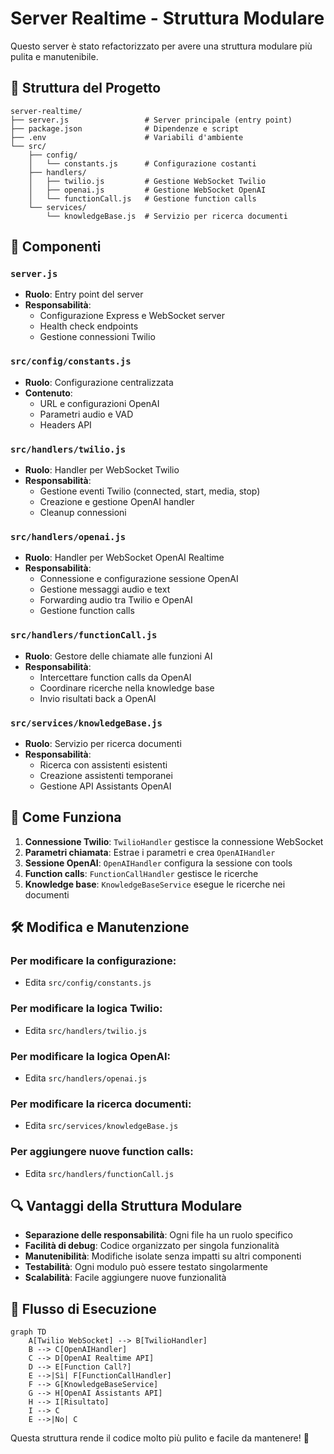 # Server Realtime - Struttura Modulare

Questo server è stato refactorizzato per avere una struttura modulare più pulita e manutenibile.

## 📁 Struttura del Progetto

```
server-realtime/
├── server.js                 # Server principale (entry point)
├── package.json              # Dipendenze e script
├── .env                      # Variabili d'ambiente
└── src/
    ├── config/
    │   └── constants.js      # Configurazione costanti
    ├── handlers/
    │   ├── twilio.js         # Gestione WebSocket Twilio
    │   ├── openai.js         # Gestione WebSocket OpenAI
    │   └── functionCall.js   # Gestione function calls
    └── services/
        └── knowledgeBase.js  # Servizio per ricerca documenti
```

## 🔧 Componenti

### `server.js`

- **Ruolo**: Entry point del server
- **Responsabilità**:
  - Configurazione Express e WebSocket server
  - Health check endpoints
  - Gestione connessioni Twilio

### `src/config/constants.js`

- **Ruolo**: Configurazione centralizzata
- **Contenuto**:
  - URL e configurazioni OpenAI
  - Parametri audio e VAD
  - Headers API

### `src/handlers/twilio.js`

- **Ruolo**: Handler per WebSocket Twilio
- **Responsabilità**:
  - Gestione eventi Twilio (connected, start, media, stop)
  - Creazione e gestione OpenAI handler
  - Cleanup connessioni

### `src/handlers/openai.js`

- **Ruolo**: Handler per WebSocket OpenAI Realtime
- **Responsabilità**:
  - Connessione e configurazione sessione OpenAI
  - Gestione messaggi audio e text
  - Forwarding audio tra Twilio e OpenAI
  - Gestione function calls

### `src/handlers/functionCall.js`

- **Ruolo**: Gestore delle chiamate alle funzioni AI
- **Responsabilità**:
  - Intercettare function calls da OpenAI
  - Coordinare ricerche nella knowledge base
  - Invio risultati back a OpenAI

### `src/services/knowledgeBase.js`

- **Ruolo**: Servizio per ricerca documenti
- **Responsabilità**:
  - Ricerca con assistenti esistenti
  - Creazione assistenti temporanei
  - Gestione API Assistants OpenAI

## 🚀 Come Funziona

1. **Connessione Twilio**: `TwilioHandler` gestisce la connessione WebSocket
2. **Parametri chiamata**: Estrae i parametri e crea `OpenAIHandler`
3. **Sessione OpenAI**: `OpenAIHandler` configura la sessione con tools
4. **Function calls**: `FunctionCallHandler` gestisce le ricerche
5. **Knowledge base**: `KnowledgeBaseService` esegue le ricerche nei documenti

## 🛠️ Modifica e Manutenzione

### Per modificare la configurazione:

- Edita `src/config/constants.js`

### Per modificare la logica Twilio:

- Edita `src/handlers/twilio.js`

### Per modificare la logica OpenAI:

- Edita `src/handlers/openai.js`

### Per modificare la ricerca documenti:

- Edita `src/services/knowledgeBase.js`

### Per aggiungere nuove function calls:

- Edita `src/handlers/functionCall.js`

## 🔍 Vantaggi della Struttura Modulare

- **Separazione delle responsabilità**: Ogni file ha un ruolo specifico
- **Facilità di debug**: Codice organizzato per singola funzionalità
- **Manutenibilità**: Modifiche isolate senza impatti su altri componenti
- **Testabilità**: Ogni modulo può essere testato singolarmente
- **Scalabilità**: Facile aggiungere nuove funzionalità

## 🔄 Flusso di Esecuzione

```mermaid
graph TD
    A[Twilio WebSocket] --> B[TwilioHandler]
    B --> C[OpenAIHandler]
    C --> D[OpenAI Realtime API]
    D --> E[Function Call?]
    E -->|Sì| F[FunctionCallHandler]
    F --> G[KnowledgeBaseService]
    G --> H[OpenAI Assistants API]
    H --> I[Risultato]
    I --> C
    E -->|No| C
```

Questa struttura rende il codice molto più pulito e facile da mantenere! 🎯
